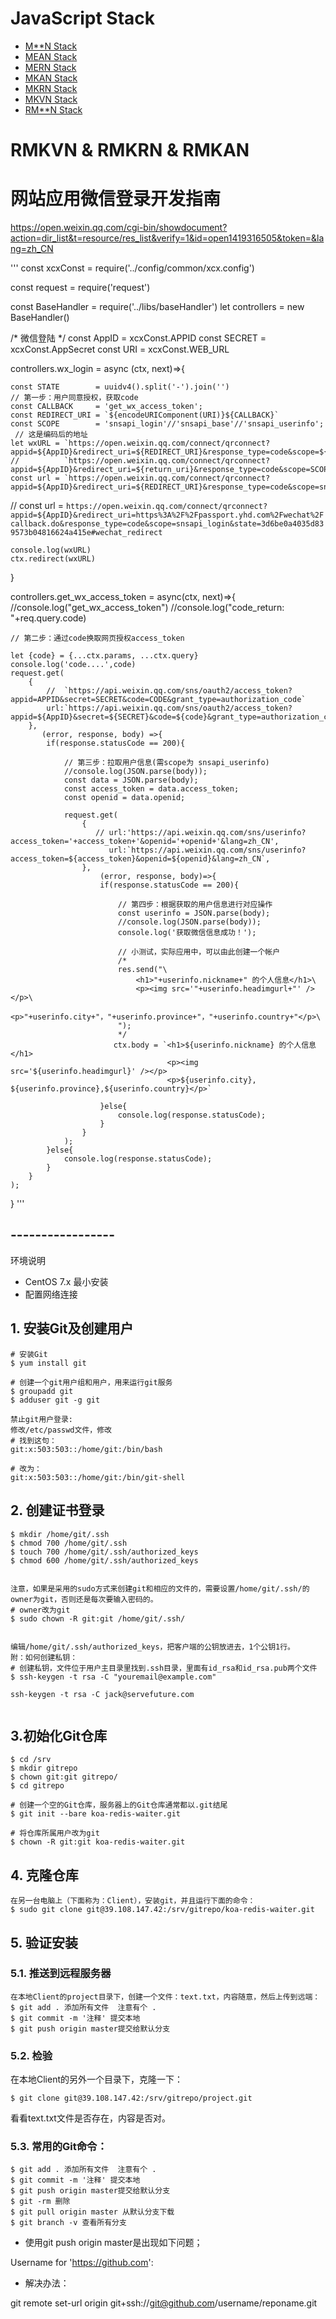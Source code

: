 # JavaScript Stack
 - [M**N Stack](../../tree/01-MXXN-Stack) 
 - [MEAN Stack](../../tree/02-MEAN-Stack)
 - [MERN Stack](../../tree/03-MERN-Stack)
 - [MKAN Stack](../../tree/04-MKAN-Stack) 
 - [MKRN Stack](../../tree/05-MKAN-Stack) 
 - [MKVN Stack](../../tree/06-MKAN-Stack) 
 - [RM**N Stack](../../tree/07-RMXXN-Stack) 

# RMKVN & RMKRN & RMKAN

# 网站应用微信登录开发指南

https://open.weixin.qq.com/cgi-bin/showdocument?action=dir_list&t=resource/res_list&verify=1&id=open1419316505&token=&lang=zh_CN

'''
const xcxConst = require('../config/common/xcx.config')

const request = require('request')

const BaseHandler = require('../libs/baseHandler')
let controllers = new BaseHandler()

/* 微信登陆 */
const AppID  = xcxConst.APPID
const SECRET = xcxConst.AppSecret
const URI    = xcxConst.WEB_URL

controllers.wx_login = async (ctx, next)=>{
   
    const STATE        = uuidv4().split('-').join('')
    // 第一步：用户同意授权，获取code
    const CALLBACK     = 'get_wx_access_token';
    const REDIRECT_URI = `${encodeURIComponent(URI)}${CALLBACK}`  
    const SCOPE        = 'snsapi_login'//'snsapi_base'//'snsapi_userinfo';
     // 这是编码后的地址
    let wxURL = `https://open.weixin.qq.com/connect/qrconnect?appid=${AppID}&redirect_uri=${REDIRECT_URI}&response_type=code&scope=${SCOPE}&state=${STATE}#wechat_redirect`
    //          `https://open.weixin.qq.com/connect/qrconnect?appid=${AppID}&redirect_uri=${return_uri}&response_type=code&scope=SCOPE&state=STATE#wechat_redirect`
    const url = `https://open.weixin.qq.com/connect/qrconnect?appid=${AppID}&redirect_uri=${REDIRECT_URI}&response_type=code&scope=snsapi_login&state=3d6be0a4035d839573b04816624a415e#wechat_redirect`
   // const url = `https://open.weixin.qq.com/connect/qrconnect?appid=${AppID}&redirect_uri=https%3A%2F%2Fpassport.yhd.com%2Fwechat%2Fcallback.do&response_type=code&scope=snsapi_login&state=3d6be0a4035d839573b04816624a415e#wechat_redirect`
  
   
    console.log(wxURL)
    ctx.redirect(wxURL)
    
}


controllers.get_wx_access_token = async(ctx, next)=>{
    //console.log("get_wx_access_token")
    //console.log("code_return: "+req.query.code)
    
    // 第二步：通过code换取网页授权access_token
  
    let {code} = {...ctx.params, ...ctx.query}
    console.log('code....',code)
    request.get(
        {   
            //  `https://api.weixin.qq.com/sns/oauth2/access_token?appid=APPID&secret=SECRET&code=CODE&grant_type=authorization_code`
            url:`https://api.weixin.qq.com/sns/oauth2/access_token?appid=${AppID}&secret=${SECRET}&code=${code}&grant_type=authorization_code`,
        },
           (error, response, body) =>{
            if(response.statusCode == 200){
                
                // 第三步：拉取用户信息(需scope为 snsapi_userinfo)
                //console.log(JSON.parse(body));
                const data = JSON.parse(body);
                const access_token = data.access_token;
                const openid = data.openid;
                
                request.get(
                    {
                       // url:'https://api.weixin.qq.com/sns/userinfo?access_token='+access_token+'&openid='+openid+'&lang=zh_CN',
                          url:`https://api.weixin.qq.com/sns/userinfo?access_token=${access_token}&openid=${openid}&lang=zh_CN`,
                    },
                        (error, response, body)=>{
                        if(response.statusCode == 200){
                            
                            // 第四步：根据获取的用户信息进行对应操作
                            const userinfo = JSON.parse(body);
                            //console.log(JSON.parse(body));
                            console.log('获取微信信息成功！');
                            
                            // 小测试，实际应用中，可以由此创建一个帐户
                            /*
                            res.send("\
                                <h1>"+userinfo.nickname+" 的个人信息</h1>\
                                <p><img src='"+userinfo.headimgurl+"' /></p>\
                                <p>"+userinfo.city+"，"+userinfo.province+"，"+userinfo.country+"</p>\
                            ");
                            */
                           ctx.body = `<h1>${userinfo.nickname} 的个人信息</h1>
                                       <p><img src='${userinfo.headimgurl}' /></p>
                                       <p>${userinfo.city}, ${userinfo.province},${userinfo.country}</p>`
                            
                        }else{
                            console.log(response.statusCode);
                        }
                    }
                );
            }else{
                console.log(response.statusCode);
            }
        }
    );
}
'''

## -----------------

环境说明 
- CentOS 7.x 最小安装 
- 配置网络连接

## 1. 安装Git及创建用户
```
# 安装Git
$ yum install git

# 创建一个git用户组和用户，用来运行git服务
$ groupadd git
$ adduser git -g git

禁止git用户登录:
修改/etc/passwd文件，修改
# 找到这句：
git:x:503:503::/home/git:/bin/bash

# 改为：
git:x:503:503::/home/git:/bin/git-shell
```
## 2. 创建证书登录
```
$ mkdir /home/git/.ssh
$ chmod 700 /home/git/.ssh
$ touch 700 /home/git/.ssh/authorized_keys
$ chmod 600 /home/git/.ssh/authorized_keys


注意，如果是采用的sudo方式来创建git和相应的文件的，需要设置/home/git/.ssh/的owner为git，否则还是每次要输入密码的。
# owner改为git
$ sudo chown -R git:git /home/git/.ssh/


编辑/home/git/.ssh/authorized_keys，把客户端的公钥放进去，1个公钥1行。
附：如何创建私钥：
# 创建私钥，文件位于用户主目录里找到.ssh目录，里面有id_rsa和id_rsa.pub两个文件
$ ssh-keygen -t rsa -C "youremail@example.com"

ssh-keygen -t rsa -C jack@servefuture.com 


```
## 3.初始化Git仓库
```
$ cd /srv
$ mkdir gitrepo
$ chown git:git gitrepo/
$ cd gitrepo

# 创建一个空的Git仓库，服务器上的Git仓库通常都以.git结尾
$ git init --bare koa-redis-waiter.git

# 将仓库所属用户改为git
$ chown -R git:git koa-redis-waiter.git
```

## 4. 克隆仓库
```
在另一台电脑上（下面称为：Client），安装git，并且运行下面的命令：
$ sudo git clone git@39.108.147.42:/srv/gitrepo/koa-redis-waiter.git
```


## 5. 验证安装
### 5.1. 推送到远程服务器
```
在本地Client的project目录下，创建一个文件：text.txt，内容随意，然后上传到远端：
$ git add . 添加所有文件  注意有个 . 
$ git commit -m '注释' 提交本地
$ git push origin master提交给默认分支
```
### 5.2. 检验
在本地Client的另外一个目录下，克隆一下：
```
$ git clone git@39.108.147.42:/srv/gitrepo/project.git
```
看看text.txt文件是否存在，内容是否对。

### 5.3. 常用的Git命令：
```
$ git add . 添加所有文件  注意有个 . 
$ git commit -m '注释' 提交本地
$ git push origin master提交给默认分支
$ git -rm 删除
$ git pull origin master 从默认分支下载
$ git branch -v 查看所有分支
```

- 使用git push origin master是出现如下问题； 

Username for 'https://github.com':

- 解决办法： 

git remote set-url origin git+ssh://git@github.com/username/reponame.git
